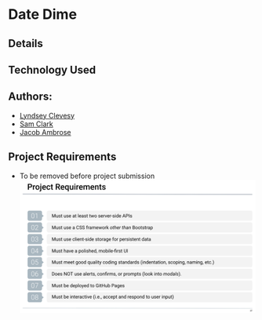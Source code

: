 # Date Dime

## Details

## Technology Used

## Authors:

- [Lyndsey Clevesy]()
- [Sam Clark]()
- [Jacob Ambrose](https://github.com/jambrose0)

## Project Requirements

- To be removed before project submission
  ![Screenshot](/assets/images/pr-requirements.png)
